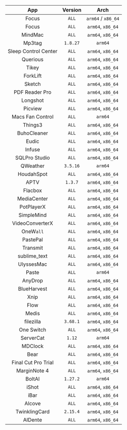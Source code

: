 | App | Version | Arch |
|:--------:|:--------:|:------------:|
| Focus | `ALL` | `arm64` / ``x86_64`` |
| Focus | `ALL` | `arm64`, `x86_64` |
| MindMac | `ALL` | `arm64`, `x86_64` |
| Mp3tag | `1.8.27` | `arm64` |
| Sleep Control Center | `ALL` | `arm64`, `x86_64` |
| Querious | `ALL` | `arm64`, `x86_64` |
| Tikey | `ALL` | `arm64`, `x86_64` |
| ForkLift | `ALL` | `arm64`, `x86_64` |
| Sketch | `ALL` | `arm64`, `x86_64` |
| PDF Reader Pro | `ALL` | `arm64`, `x86_64` |
| Longshot | `ALL` | `arm64`, `x86_64` |
| Picview | `ALL` | `arm64`, `x86_64` |
| Macs Fan Control | `ALL` | `arm64` |
| Things3 | `ALL` | `arm64`, `x86_64` |
| BuhoCleaner | `ALL` | `arm64`, `x86_64` |
| Eudic | `ALL` | `arm64`, `x86_64` |
| Infuse | `ALL` | `arm64`, `x86_64` |
| SQLPro Studio | `ALL` | `arm64`, `x86_64` |
| QWeather | `3.5.16` | `arm64` |
| HoudahSpot | `ALL` | `arm64`, `x86_64` |
| APTV | `1.3.7` | `arm64`, `x86_64` |
| Flacbox | `ALL` | `arm64`, `x86_64` |
| MediaCenter | `ALL` | `arm64`, `x86_64` |
| PotPlayerX | `ALL` | `arm64`, `x86_64` |
| SimpleMind | `ALL` | `arm64`, `x86_64` |
| VideoConverterX | `ALL` | `arm64`, `x86_64` |
| OneW`all` | `ALL` | `arm64`, `x86_64` |
| PastePal | `ALL` | `arm64`, `x86_64` |
| Transmit | `ALL` | `arm64`, `x86_64` |
| sublime_text | `ALL` | `arm64`, `x86_64` |
| UlyssesMac | `ALL` | `arm64`, `x86_64` |
| Paste | `ALL` | `arm64` |
| AnyDrop | `ALL` | `arm64`, `x86_64` |
| BlueHarvest | `ALL` | `arm64`, `x86_64` |
| Xnip | `ALL` | `arm64`, `x86_64` |
| Flow | `ALL` | `arm64`, `x86_64` |
| Medis | `ALL` | `arm64`, `x86_64` |
| filezilla | `3.68.1` | `arm64`, `x86_64` |
| One Switch | `ALL` | `arm64`, `x86_64` |
| ServerCat | `1.12` | `arm64` |
| MDClock | `ALL` | `arm64`, `x86_64` |
| Bear | `ALL` | `arm64`, `x86_64` |
| Final Cut Pro Trial | `ALL` | `arm64`, `x86_64` |
| MarginNote 4 | `ALL` | `arm64`, `x86_64` |
| BoltAI | `1.27.2` | `arm64` |
| iShot | `ALL` | `arm64`, `x86_64` |
| iBar | `ALL` | `arm64`, `x86_64` |
| Alcove | `ALL` | `arm64`, `x86_64` |
| TwinklingCard | `2.15.4` | `arm64`, `x86_64` |
| AlDente |  `ALL` | `arm64`, `x86_64` |